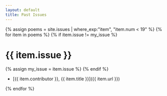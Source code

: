 ```yaml
---
layout: default
title: Past Issues
---
```


{% assign poems = site.issues | where_exp:"item", "item.num < 19" %}
{% for item in poems %}
{% if item.issue != my_issue %}
# {{ item.issue }}
{% assign my_issue = item.issue %}
{% endif %}

-   [{{ item.contributor }}, {{ item.title }}]({{ item.url }})

{% endfor %}
